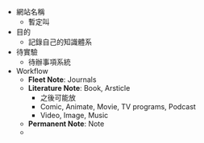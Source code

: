 - 網站名稱
	- 暫定叫
- 目的
	- 記錄自己的知識體系
- 待實驗
	- 待辦事項系統
- Workflow
	- **Fleet Note**: Journals
	- **Literature Note**: Book, Arsticle
		- 之後可能放
		- Comic, Animate, Movie, TV programs, Podcast
		- Video, Image, Music
	- **Permanent Note**: Note
	-